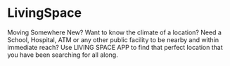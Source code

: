 # LivingSpace
Moving Somewhere New? Want to know the climate of a location? Need a School, Hospital, ATM or any other public facility to be nearby and within immediate reach? Use LIVING SPACE APP to find that perfect location that you have been searching for all along. 
